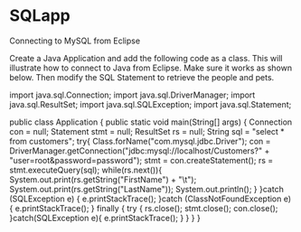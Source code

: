 # SQLapp
Connecting to MySQL from Eclipse

Create a Java Application and add the following code as a class. This will illustrate how to connect to Java from Eclipse. Make sure it works as shown below. Then modify the SQL Statement to retrieve the people and pets.

import java.sql.Connection;
import java.sql.DriverManager;
import java.sql.ResultSet;
import java.sql.SQLException;
import java.sql.Statement;

public class Application {
	public static void main(String[] args) {
		Connection con = null;
		Statement stmt = null;
		ResultSet rs = null;
		String sql = "select * from customers";
		try{
			Class.forName("com.mysql.jdbc.Driver");
            con = DriverManager.getConnection("jdbc:mysql://localhost/Customers?"
                                + "user=root&password=password");
			stmt = con.createStatement();
			rs = stmt.executeQuery(sql);
			while(rs.next()){
				System.out.print(rs.getString("FirstName") + "\t");
				System.out.print(rs.getString("LastName"));
				System.out.println();
			}
			}catch (SQLException e) {
				e.printStackTrace();
			}catch (ClassNotFoundException e) {
				e.printStackTrace();
		} finally {
			try {
				rs.close();
				stmt.close();
				con.close();
			}catch(SQLException e){
				e.printStackTrace();
			}
		}
	}
}
